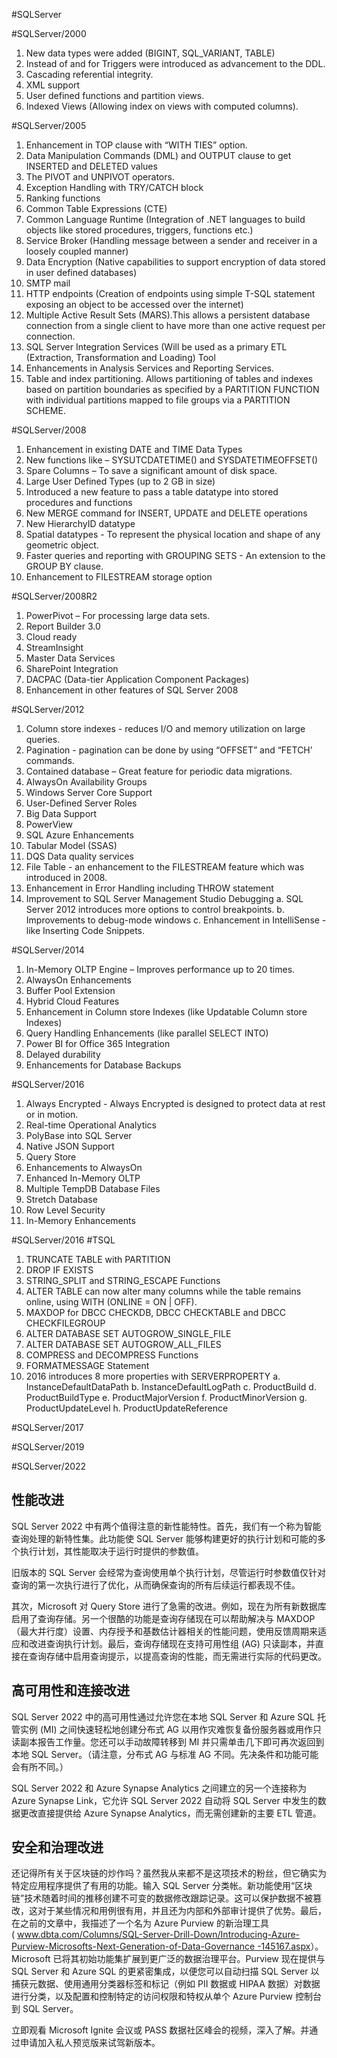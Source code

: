 #SQLServer 

#SQLServer/2000
1. New data types were added (BIGINT, SQL_VARIANT, TABLE)
2. Instead of and for Triggers were introduced as advancement to the DDL.
3. Cascading referential integrity.
4. XML support
5. User defined functions and partition views.
6. Indexed Views (Allowing index on views with computed columns).


#SQLServer/2005
1. Enhancement in TOP clause with “WITH TIES” option.
2. Data Manipulation Commands (DML) and OUTPUT clause to get INSERTED and DELETED values
3. The PIVOT and UNPIVOT operators.
4. Exception Handling with TRY/CATCH block
5. Ranking functions
6. Common Table Expressions (CTE)
7. Common Language Runtime (Integration of .NET languages to build objects like stored procedures, triggers,
functions etc.)
8. Service Broker (Handling message between a sender and receiver in a loosely coupled manner)
9. Data Encryption (Native capabilities to support encryption of data stored in user defined databases)
10. SMTP mail
11. HTTP endpoints (Creation of endpoints using simple T-SQL statement exposing an object to be accessed over
the internet)
12. Multiple Active Result Sets (MARS).This allows a persistent database connection from a single client to have
more than one active request per connection.
13. SQL Server Integration Services (Will be used as a primary ETL (Extraction, Transformation and Loading) Tool
14. Enhancements in Analysis Services and Reporting Services.
15. Table and index partitioning. Allows partitioning of tables and indexes based on partition boundaries as
specified by a PARTITION FUNCTION with individual partitions mapped to file groups via a PARTITION
SCHEME.



#SQLServer/2008
1. Enhancement in existing DATE and TIME Data Types
2. New functions like – SYSUTCDATETIME() and SYSDATETIMEOFFSET()
3. Spare Columns – To save a significant amount of disk space.
4. Large User Defined Types (up to 2 GB in size)
5. Introduced a new feature to pass a table datatype into stored procedures and functions
6. New MERGE command for INSERT, UPDATE and DELETE operations
7. New HierarchyID datatype
8. Spatial datatypes - To represent the physical location and shape of any geometric object.
9. Faster queries and reporting with GROUPING SETS - An extension to the GROUP BY clause.
10. Enhancement to FILESTREAM storage option


#SQLServer/2008R2
1. PowerPivot – For processing large data sets.
2. Report Builder 3.0
3. Cloud ready
4. StreamInsight
5. Master Data Services
6. SharePoint Integration
7. DACPAC (Data-tier Application Component Packages)
8. Enhancement in other features of SQL Server 2008


#SQLServer/2012
1. Column store indexes - reduces I/O and memory utilization on large queries.
2. Pagination - pagination can be done by using “OFFSET” and “FETCH’ commands.
3. Contained database – Great feature for periodic data migrations.
4. AlwaysOn Availability Groups
5. Windows Server Core Support
6. User-Defined Server Roles
7. Big Data Support
8. PowerView
9. SQL Azure Enhancements
10. Tabular Model (SSAS)
11. DQS Data quality services
12. File Table - an enhancement to the FILESTREAM feature which was introduced in 2008.
13. Enhancement in Error Handling including THROW statement
14. Improvement to SQL Server Management Studio Debugging a. SQL Server 2012 introduces more options to
control breakpoints. b. Improvements to debug-mode windows
c. Enhancement in IntelliSense - like Inserting Code Snippets.



#SQLServer/2014
1. In-Memory OLTP Engine – Improves performance up to 20 times.
2. AlwaysOn Enhancements
3. Buffer Pool Extension
4. Hybrid Cloud Features
5. Enhancement in Column store Indexes (like Updatable Column store Indexes)
6. Query Handling Enhancements (like parallel SELECT INTO)
7. Power BI for Office 365 Integration
8. Delayed durability
9. Enhancements for Database Backups


#SQLServer/2016
1. Always Encrypted - Always Encrypted is designed to protect data at rest or in motion.
2. Real-time Operational Analytics
3. PolyBase into SQL Server
4. Native JSON Support
5. Query Store
6. Enhancements to AlwaysOn
7. Enhanced In-Memory OLTP
8. Multiple TempDB Database Files
9. Stretch Database
10. Row Level Security
11. In-Memory Enhancements

#SQLServer/2016  #TSQL
1. TRUNCATE TABLE with PARTITION
2. DROP IF EXISTS
3. STRING_SPLIT and STRING_ESCAPE Functions
4. ALTER TABLE can now alter many columns while the table remains online, using WITH (ONLINE = ON | OFF).
5. MAXDOP for DBCC CHECKDB, DBCC CHECKTABLE and DBCC CHECKFILEGROUP
6. ALTER DATABASE SET AUTOGROW_SINGLE_FILE
7. ALTER DATABASE SET AUTOGROW_ALL_FILES
8. COMPRESS and DECOMPRESS Functions
9. FORMATMESSAGE Statement
10. 2016 introduces 8 more properties with SERVERPROPERTY
a. InstanceDefaultDataPath
b. InstanceDefaultLogPath
c. ProductBuild
d. ProductBuildType
e. ProductMajorVersion
f. ProductMinorVersion
g. ProductUpdateLevel
h. ProductUpdateReference


#SQLServer/2017

#SQLServer/2019

#SQLServer/2022
## 性能改进

SQL Server 2022 中有两个值得注意的新性能特性。首先，我们有一个称为智能查询处理的新特性集。此功能使 SQL Server 能够构建更好的执行计划和可能的多个执行计划，其性能取决于运行时提供的参数值。

旧版本的 SQL Server 会经常为查询使用单个执行计划，尽管运行时参数值仅针对查询的第一次执行进行了优化，从而确保查询的所有后续运行都表现不佳。

其次，Microsoft 对 Query Store 进行了急需的改进。例如，现在为所有新数据库启用了查询存储。另一个很酷的功能是查询存储现在可以帮助解决与 MAXDOP（最大并行度）设置、内存授予和基数估计器相关的性能问题，使用反馈周期来适应和改进查询执行计划。最后，查询存储现在支持可用性组 (AG) 只读副本，并直接在查询存储中启用查询提示，以提高查询的性能，而无需进行实际的代码更改。

## 高可用性和连接改进

SQL Server 2022 中的高可用性通过允许您在本地 SQL Server 和 Azure SQL 托管实例 (MI) 之间快速轻松地创建分布式 AG 以用作灾难恢复备份服务器或用作只读副本报告工作量。您还可以手动故障转移到 MI 并只需单击几下即可再次返回到本地 SQL Server。（请注意，分布式 AG 与标准 AG 不同。先决条件和功能可能会有所不同。）

SQL Server 2022 和 Azure Synapse Analytics 之间建立的另一个连接称为 Azure Synapse Link，它允许 SQL Server 2022 自动将 SQL Server 中发生的数据更改直接提供给 Azure Synapse Analytics，而无需创建新的主要 ETL 管道。

## 安全和治理改进

还记得所有关于区块链的炒作吗？虽然我从来都不是这项技术的粉丝，但它确实为特定应用程序提供了有用的功能。输入 SQL Server 分类帐。新功能使用“区块链”技术随着时间的推移创建不可变的数据修改跟踪记录。这可以保护数据不被篡改，这对于某些情况和用例很有用，并且还为内部和外部审计提供了优势。最后，在之前的文章中，我描述了一个名为 Azure Purview 的新治理工具 ( [www.dbta.com/Columns/SQL-Server-Drill-Down/Introducing-Azure-Purview-Microsofts-Next-Generation-of-Data-Governance -145167.aspx](http://www.dbta.com/Columns/SQL-Server-Drill-Down/Introducing-Azure-Purview-Microsofts-Next-Generation-of-Data-Governance-145167.aspx)）。Microsoft 已将其初始功能集扩展到更广泛的数据治理平台。Purview 现在提供与 SQL Server 和 Azure SQL 的更紧密集成，以便您可以自动扫描 SQL Server 以捕获元数据、使用通用分类器标签和标记（例如 PII 数据或 HIPAA 数据）对数据进行分类，以及配置和控制特定的访问权限和特权从单个 Azure Purview 控制台到 SQL Server。

立即观看 Microsoft Ignite 会议或 PASS 数据社区峰会的视频，深入了解。并通过申请加入私人预览版来试驾新版本。